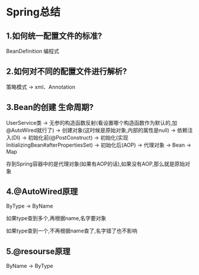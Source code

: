 # Spring总结

## 1.如何统一配置文件的标准?

BeanDefinition 编程式

## 2.如何对不同的配置文件进行解析?

策略模式 -> xml、Annotation

## 3.Bean的创建 生命周期?

UserService类 -> 无参的构造函数反射(看设置哪个构造函数作为默认的,加@AutoWired就行了) -> 创建对象(这时候是原始对象,内部的属性是null) -> 依赖注入(DI) -> 初始化前(@PostConstruct) -> 初始化(实现InitializingBean#afterPropertiesSet) -> 初始化后(AOP) -> 代理对象 -> Bean -> Map

存到Spring容器中的是代理对象(如果有AOP的话),如果没有AOP,那么就是原始对象

## 4.@AutoWired原理

ByType -> ByName

如果type查到多个,再根据name,名字要对象

如果type查到一个,不再根据name查了,名字错了也不影响

## 5.@resourse原理

ByName -> ByType

